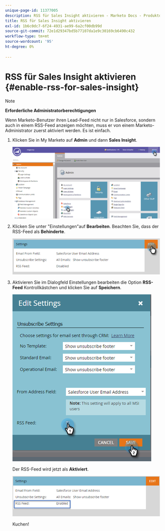 ```yaml
---
unique-page-id: 11377005
description: RSS für Sales Insight aktivieren - Marketo Docs - Produktdokumentation
title: RSS für Sales Insight aktivieren
exl-id: 1b6c0dc7-6f24-4931-ae99-6a2cf00db99d
source-git-commit: 72e1d29347bd5b77107da1e9c30169cb6490c432
workflow-type: tm+mt
source-wordcount: '95'
ht-degree: 0%

---
```


# RSS für Sales Insight aktivieren {#enable-rss-for-sales-insight}

>[!NOTE]
>
>**Erforderliche Administratorberechtigungen**

Wenn Marketo-Benutzer ihren Lead-Feed nicht nur in Salesforce, sondern auch in einem RSS-Feed anzeigen möchten, muss er von einem Marketo-Administrator zuerst aktiviert werden. Es ist einfach.

1. Klicken Sie in My Marketo auf **Admin** und dann **Sales Insight**.

   ![](assets/set-up-rss-1-hands.png)

1. Klicken Sie unter &quot;Einstellungen&quot;auf **Bearbeiten**. Beachten Sie, dass der RSS-Feed als **Behinderte**.

   ![](assets/rss-settings-tab.png)

1. Aktivieren Sie im Dialogfeld Einstellungen bearbeiten die Option **RSS-Feed** Kontrollkästchen und klicken Sie auf **Speichern**.

   ![](assets/rss-edit-settings-2-hands.png)

   Der RSS-Feed wird jetzt als **Aktiviert**.

   ![](assets/rss-final-box.png)

   Kuchen!
